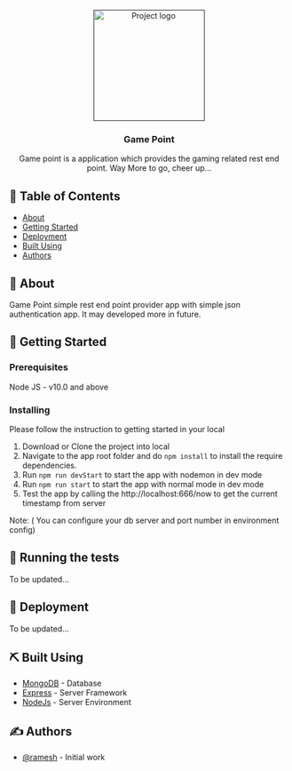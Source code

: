 <p align="center">
  <a href="" rel="noopener">
 <img width=200px height=200px src="" alt="Project logo"></a>
</p>

<h3 align="center">Game Point</h3>

<p align="center"> 
    Game point is a application which provides the gaming related rest end point. Way More to go, cheer up...
    <br> 
</p>

## 📝 Table of Contents

- [About](#about)
- [Getting Started](#getting_started)
- [Deployment](#deployment)
- [Built Using](#built_using)
- [Authors](#authors)

## 🧐 About <a name = "about"></a>

Game Point simple rest end point provider app with simple json authentication app. It may developed more in future.

## 🏁 Getting Started <a name = "getting_started"></a>

### Prerequisites

Node JS - v10.0 and above

### Installing

Please follow the instruction to getting started in your local

1) Download or Clone the project into local
2) Navigate to the app root folder and do `npm install` to install the require dependencies.
3) Run `npm run devStart` to start the app with nodemon in dev mode
4) Run `npm run start` to start the app with normal mode in dev mode
5) Test the app by calling the http://localhost:666/now to get the current timestamp from server 

Note: ( You can configure your db server and port number in environment config)

## 🔧 Running the tests <a name = "tests"></a>

To be updated...

## 🚀 Deployment <a name = "deployment"></a>

To be updated...

## ⛏️ Built Using <a name = "built_using"></a>

- [MongoDB](https://www.mongodb.com/) - Database
- [Express](https://expressjs.com/) - Server Framework
- [NodeJs](https://nodejs.org/en/) - Server Environment

## ✍️ Authors <a name = "authors"></a>

- [@ramesh](https://github.com/mr-ramesh) - Initial work

